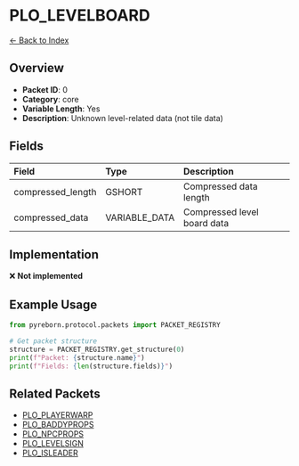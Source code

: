# PLO_LEVELBOARD

[← Back to Index](../index.md)

## Overview

- **Packet ID**: 0
- **Category**: core
- **Variable Length**: Yes
- **Description**: Unknown level-related data (not tile data)

## Fields

| Field | Type | Description |
|:------|:-----|:------------|
| compressed_length | GSHORT | Compressed data length |
| compressed_data | VARIABLE_DATA | Compressed level board data |

## Implementation

❌ **Not implemented**

## Example Usage

```python
from pyreborn.protocol.packets import PACKET_REGISTRY

# Get packet structure
structure = PACKET_REGISTRY.get_structure(0)
print(f"Packet: {structure.name}")
print(f"Fields: {len(structure.fields)}")
```

## Related Packets

- [PLO_PLAYERWARP](PLO_PLAYERWARP.md)
- [PLO_BADDYPROPS](PLO_BADDYPROPS.md)
- [PLO_NPCPROPS](PLO_NPCPROPS.md)
- [PLO_LEVELSIGN](PLO_LEVELSIGN.md)
- [PLO_ISLEADER](PLO_ISLEADER.md)
